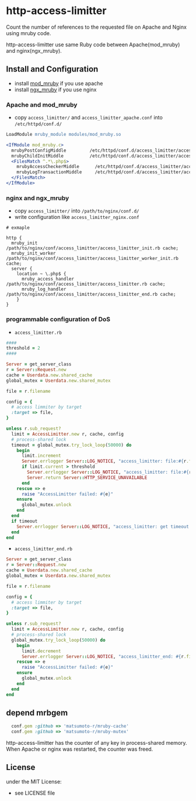 # http-access-limitter

Count the number of references to the requested file on Apache and Nginx using mruby code.

http-access-limitter use same Ruby code between Apache(mod_mruby) and nginx(ngx_mruby).

## Install and Configuration
- install [mod_mruby](https://github.com/matsumoto-r/mod_mruby) if you use apache
- install [ngx_mruby](https://github.com/matsumoto-r/ngx_mruby) if you use nginx

### Apache and mod_mruby
- copy `access_limitter/` and `access_limitter_apache.conf` into `/etc/httpd/conf.d/`
```apache
LoadModule mruby_module modules/mod_mruby.so

<IfModule mod_mruby.c>
  mrubyPostConfigMiddle         /etc/httpd/conf.d/access_limitter/access_limitter_init.rb cache
  mrubyChildInitMiddle          /etc/httpd/conf.d/access_limitter/access_limitter_worker_init.rb cache
  <FilesMatch ^.*\.php$>
    mrubyAccessCheckerMiddle      /etc/httpd/conf.d/access_limitter/access_limitter.rb cache
    mrubyLogTransactionMiddle     /etc/httpd/conf.d/access_limitter/access_limitter_end.rb cache
  </FilesMatch>
</IfModule>
```

### nginx and ngx_mruby
- copy `access_limitter/` into `/path/to/nginx/conf.d/`
- write configuration like `access_limitter_nginx.conf`
```nginx
# exmaple

http {
  mruby_init /path/to/nginx/conf/access_limitter/access_limitter_init.rb cache;
  mruby_init_worker /path/to/nginx/conf/access_limitter/access_limitter_worker_init.rb cache;
  server {
    location ~ \.php$ {
      mruby_access_handler /path/to/nginx/conf/access_limitter/access_limitter.rb cache;
      mruby_log_handler /path/to/nginx/conf/access_limitter/access_limitter_end.rb cache;
    }
}
```
### programmable configuration of DoS
- `access_limitter.rb`
```ruby
####
threshold = 2
####

Server = get_server_class
r = Server::Request.new
cache = Userdata.new.shared_cache
global_mutex = Userdata.new.shared_mutex

file = r.filename

config = {
  # access limmiter by target
  :target => file,
}

unless r.sub_request?
  limit = AccessLimitter.new r, cache, config
  # process-shared lock
  timeout = global_mutex.try_lock_loop(50000) do
    begin
      limit.increment
      Server.errlogger Server::LOG_NOTICE, "access_limitter: file:#{r.filename} counter:#{limit.current}"
      if limit.current > threshold
        Server.errlogger Server::LOG_NOTICE, "access_limitter: file:#{r.filename} reached threshold: #{threshold}: return #{Server::HTTP_SERVICE_UNAVAILABLE}"
        Server.return Server::HTTP_SERVICE_UNAVAILABLE
      end
    rescue => e
      raise "AccessLimitter failed: #{e}"
    ensure
      global_mutex.unlock
    end
  end
  if timeout
    Server.errlogger Server::LOG_NOTICE, "access_limitter: get timeout lock, #{r.filename}"
  end
end
```

- `access_limitter_end.rb`

```ruby
Server = get_server_class
r = Server::Request.new
cache = Userdata.new.shared_cache
global_mutex = Userdata.new.shared_mutex

file = r.filename

config = {
  # access limmiter by target
  :target => file,
}

unless r.sub_request?
  limit = AccessLimitter.new r, cache, config
  # process-shared lock
  global_mutex.try_lock_loop(50000) do
    begin
      limit.decrement
      Server.errlogger Server::LOG_NOTICE, "access_limitter_end: #{r.filename} #{limit.current}"
    rescue => e
      raise "AccessLimitter failed: #{e}"
    ensure
      global_mutex.unlock
    end
  end
end
```

## depend mrbgem
```ruby
  conf.gem :github => 'matsumoto-r/mruby-cache'
  conf.gem :github => 'matsumoto-r/mruby-mutex'
```

http-access-limitter has the counter of any key in process-shared memory. When Apache or nginx was restarted, the counter was freed.

## License
under the MIT License:
- see LICENSE file

